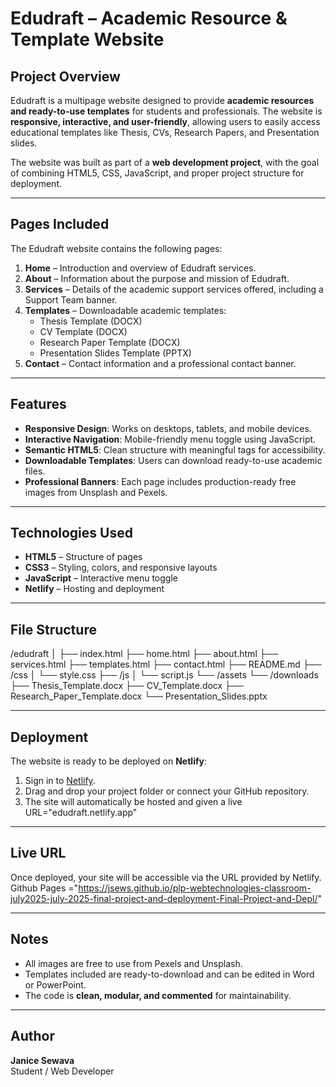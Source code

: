 # Edudraft – Academic Resource & Template Website

## Project Overview
Edudraft is a multipage website designed to provide **academic resources and ready-to-use templates** for students and professionals. The website is **responsive, interactive, and user-friendly**, allowing users to easily access educational templates like Thesis, CVs, Research Papers, and Presentation slides.

The website was built as part of a **web development project**, with the goal of combining HTML5, CSS, JavaScript, and proper project structure for deployment.

---

## Pages Included
The Edudraft website contains the following pages:

1. **Home** – Introduction and overview of Edudraft services.
2. **About** – Information about the purpose and mission of Edudraft.
3. **Services** – Details of the academic support services offered, including a Support Team banner.
4. **Templates** – Downloadable academic templates:
   - Thesis Template (DOCX)
   - CV Template (DOCX)
   - Research Paper Template (DOCX)
   - Presentation Slides Template (PPTX)
5. **Contact** – Contact information and a professional contact banner.

---

## Features
- **Responsive Design**: Works on desktops, tablets, and mobile devices.
- **Interactive Navigation**: Mobile-friendly menu toggle using JavaScript.
- **Semantic HTML5**: Clean structure with meaningful tags for accessibility.
- **Downloadable Templates**: Users can download ready-to-use academic files.
- **Professional Banners**: Each page includes production-ready free images from Unsplash and Pexels.

---

## Technologies Used
- **HTML5** – Structure of pages
- **CSS3** – Styling, colors, and responsive layouts
- **JavaScript** – Interactive menu toggle
- **Netlify** – Hosting and deployment

---

## File Structure
/edudraft
│
├── index.html
├── home.html
├── about.html
├── services.html
├── templates.html
├── contact.html
├── README.md
├── /css
│ └── style.css
├── /js
│ └── script.js
└── /assets
└── /downloads
├── Thesis_Template.docx
├── CV_Template.docx
├── Research_Paper_Template.docx
└── Presentation_Slides.pptx

---

## Deployment
The website is ready to be deployed on **Netlify**:
1. Sign in to [Netlify](https://www.netlify.com/).
2. Drag and drop your project folder or connect your GitHub repository.
3. The site will automatically be hosted and given a live URL="edudraft.netlify.app"
   

---

## Live URL
Once deployed, your site will be accessible via the URL provided by Netlify.
Github Pages ="https://jsews.github.io/plp-webtechnologies-classroom-july2025-july-2025-final-project-and-deployment-Final-Project-and-Depl/"
 
---

## Notes
- All images are free to use from Pexels and Unsplash.
- Templates included are ready-to-download and can be edited in Word or PowerPoint.
- The code is **clean, modular, and commented** for maintainability.

---

## Author
**Janice Sewava**  
Student / Web Developer  
